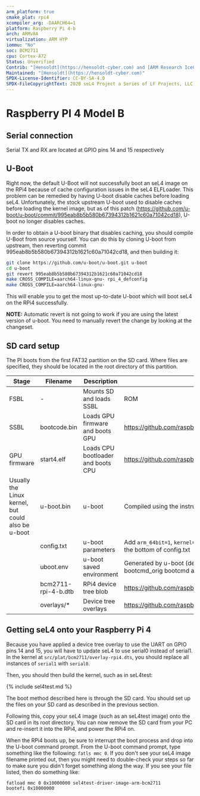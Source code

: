 ```yaml
---
arm_platform: true
cmake_plat: rpi4
xcompiler_arg: -DAARCH64=1
platform: Raspberry Pi 4-b
arch: ARMv8A
virtualization: ARM HYP
iommu: "No"
soc: BCM2711
cpu: Cortex-A72
Status: Unverified
Contrib: "[Hensoldt](https://hensoldt-cyber.com) and [ARM Research IceCap](https://gitlab.com/arm-research/security/icecap/icecap)"
Maintained: "[Hensoldt](https://hensoldt-cyber.com)"
SPDX-License-Identifier: CC-BY-SA-4.0
SPDX-FileCopyrightText: 2020 seL4 Project a Series of LF Projects, LLC.
---
```


# Raspberry PI 4 Model B

## Serial connection
Serial TX and RX are located at GPIO pins 14 and 15 respectively

## U-Boot

Right now, the default U-Boot will not successfully boot an seL4 image
on the RPi4 because of cache configuration issues in the seL4
ELFLoader. This problem can be remedied by having U-boot disable caches
before loading seL4. Unfortunately, the stock upstream U-boot used to
disable caches before loading the kernel image, but as of this patch
(<https://github.com/u-boot/u-boot/commit/995eab8b5b580b67394312b1621c60a71042cd18>),
U-boot no longer disables caches.

In order to obtain a U-boot binary that disables caching, you should
compile U-Boot from source yourself.
You can do this by cloning U-boot from upstream,
then reverting commit 995eab8b5b580b67394312b1621c60a71042cd18, and then
building it:
```bash
git clone https://github.com/u-boot/u-boot.git u-boot
cd u-boot
git revert 995eab8b5b580b67394312b1621c60a71042cd18
make CROSS_COMPILE=aarch64-linux-gnu- rpi_4_defconfig
make CROSS_COMPILE=aarch64-linux-gnu-
```

This will enable you to get the most up-to-date U-boot which will boot
seL4 on the RPi4 successfully.

**NOTE:** Automatic revert is not going to work if you are using the
latest version of u-boot. You need to manually revert the change by
looking at the changeset.


## SD card setup
 The PI boots from the first FAT32 partition on the
SD card. Where files are specified, they should be located in the root
directory of this partition.

|Stage |Filename |Description |Source|
|-|-|-|-|
|FSBL |- |Mounts SD and loads SSBL |ROM |
|SSBL |bootcode.bin|Loads GPU firmware and boots GPU|<https://github.com/raspberrypi/firmware/tree/master/boot> |
|GPU firmware |start4.elf |Loads CPU bootloader and boots CPU |<https://github.com/raspberrypi/firmware/tree/master/boot> |
|Usually the Linux kernel, but could also be u-boot |u-boot.bin |u-boot| Compiled using the instructions above |
||config.txt|u-boot parameters |Add `arm_64bit=1`, `kernel=u-boot.bin`, and `dtoverlay=disable-bt` to the bottom of config.txt |
||uboot.env |u-boot saved environment |Generated by u-boot (default environment) bootcmd copied to bootcmd_orig bootcmd and bootdelay removed |
||bcm2711-rpi-4-b.dtb | RPi4 device tree blob |<https://github.com/raspberrypi/firmware/tree/master/boot> |
||overlays/* | Device tree overlays |<https://github.com/raspberrypi/firmware/tree/master/boot/overlays> |

## Getting seL4 onto your Raspberry Pi 4

Because you have applied a device tree overlay to use the UART on GPIO pins 14 and 15,
you will have to update seL4 to use serial0 instead of serial1.
In the kernel at `src/plat/bcm2711/overlay-rpi4.dts`, you should replace all instances of
`serial1` with `serial0`.

Then, you should then build the kernel, such as in seL4test:

{% include sel4test.md %}

The boot method described here is through the SD card. You should set up the files
on your SD card as described in the previous section.

Following this, copy your seL4 image (such as an seL4test image) onto
the SD card in its root directory. You can now remove the SD
card from your PC and re-insert it into the RPi4, and power the RPi4 on.

When the RPi4 boots up, be sure to interrupt the boot process and drop
into the U-boot command prompt. From the U-boot command prompt, type
something like the following: `fatls mmc 0`. If you don't see your seL4 image
filename printed out, then you might need to double-check your steps
so far to make sure you didn't forget something along the way. If you
see your file listed, then do something like:
```
fatload mmc 0 0x10000000 sel4test-driver-image-arm-bcm2711
bootefi 0x10000000
```

